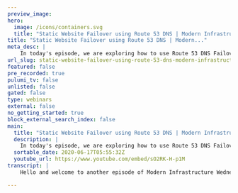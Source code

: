 ```yaml
---
preview_image:
hero:
  image: /icons/containers.svg
  title: "Static Website Failover using Route 53 DNS | Modern Infrastructure Wednesday 2020-06-17"
title: "Static Website Failover using Route 53 DNS | Modern..."
meta_desc: |
    In today's episode, we are exploring how to use Route 53 DNS Failover to provide site availability. Code for this episode available here: 
url_slug: static-website-failover-using-route-53-dns-modern-infrastructure-wednesday-20200617
featured: false
pre_recorded: true
pulumi_tv: false
unlisted: false
gated: false
type: webinars
external: false
no_getting_started: true
block_external_search_index: false
main:
  title: "Static Website Failover using Route 53 DNS | Modern Infrastructure Wednesday 2020-06-17"
  description: |
    In today's episode, we are exploring how to use Route 53 DNS Failover to provide site availability. Code for this episode available here:  https://github.com/pulumi/pulumitv/tree/master/modern-infrastructure-wednesday/2020-06-17  The examples are in Python but Pulumi makes it easy to stand up infrastructure in your favorite languages including TypeScript, JavaScript, Go, and .NET - saving time over legacy tools like CloudFormation and Hashicorp Terraform.  https://www.pulumi.com/docs/get-started/?utm_campaign=PulumiTV&utm_source=youtube.com&utm_medium=video
  sortable_date: 2020-06-17T05:55:32Z
  youtube_url: https://www.youtube.com/embed/sO2RK-H-p1M
transcript: |
    Hello and welcome to another episode of Modern Infrastructure Wednesday. I'm your host, Lee Zen. And today we'll be talking about a topic mere and dear to my heart site availability with DNS fail over. It's a, it's a long mouthful, but it's really quite a simple concept. We want to be able to have our site to have a fail over option. Uh ideally like, you know, in the worst case, a static website to at least uh display some information uh in case something goes wrong with our website, uh in case something goes wrong with our, our main, our main system. So uh what we'll be covering is building that static website that fail over site and then how to set that up with DNS fail over. Uh This. Yeah, like I said, this topic is really near and dear to my heart since I was actually on the team at aws that uh originally helped build this feature. So let's let's get into it. Uh We're gonna start here with some pre-built stuff so we can kind of skip through some things. Uh We create, we get an A uh from AWS. Uh We choose a size. Uh And then we create a security group to allow uh ingress on port 80 uh set up a super simple web server here. Uh spin up an instance and we create that instance, create a health check for it and then set up a set up a RAV three record to point a domain name uh at that IP. So basically, all we've done so far is basically uh create this instance running this very simple uh startup script. And then we have our, our health check, checking the IP and then we have a DNS record pointing at that IP. And so at the end of it all, uh we should be able to curl this record and get back the uh server response. So we can do curl fail over dot dot TV. And we get hello world uh as we expect. So now let's go ahead and, and set up our uh fail over site and uh to do that, we first create a S3 uh uh website. Uh And we'll do that with an alias record. So first let's create the site. Uh So we'll go up here and do it and we'll say this is the uh fail over, that's three side uh bucket. Uh And we'll make a L BS S3 uh bucket. Um And we'll call this like fail over bucket. Uh And uh let's check what we need here actually. Um So if we go to the docks, go to S3 and bucket, so we can see to remember all the right arguments. Um So we actually have to name it right. So we need to name it the same thing as our site because that is what helps with the routing. So we'll call it Bao dot Pulumi dot TV. And if I recall correctly, there's something in here like uh uh website, uh domain. Um And so we need this as well. Um And uh the end point which is gonna be uh index dot HGL. And we're also gonna stick obviously an object in there uh for um uh index dot html. So let's, let's try that. Um Actually, sorry, we don't need, we don't need this. That's, that's an output. Sorry, I take that back. So I think we should just need these things um If I recall correctly. OK. OK. So let's try this. Um Still run for me up. Oh, and I, I forgot to create the, the uh the site. Sorry, let me do that real quick too. So let me touch the next and we have to create this bucket object. So we'll call this the uh object and uh let me just double check the stuff there. Uh And so here it's the bucket we have to put it in. Uh And then the content, um in our case, we can actually just use uh I believe the um uh we can just, we can actually point to a source and this could be a plum object, so we'll do that. So, uh, here it's gonna be bucket is, uh, fill over S3 bucket dot uh Lady, uh, I believe to go look at the, uh, it's the, it's the name, so it's actually a good name and then we can give it the source and that's going to be a gloomy, uh, file assets and it's gonna be indexation. Ok? And then we're gonna edit index dot html and we're just gonna put some things super simple in there. Uh We'll just have, you know, html uh party. Oh, no. Right. Because this is the fail over site. So that's, it's not good if we ended up there somehow. So let's, let's uh plu me up that, oops, there's no attribute name. Uh I believe it's uh now what is it called? Why is my memory so bad? Uh Oh, it's just bucket. OK. Silly thing. Oh, and I, yeah, I had it right here. So, yes, we could just, I could have just done that. OK. So, uh now we have our, our object there and we can actually test to see if that works. Uh We can actually uh curl um uh website. Let's see. I remember the web S S3 website URL. So uh set end points. Uh So it's bucket name S3 website region. OK. So let's try this. So it's uh uh fail over dot bloomy dot TV S3 website US West two, uh Amazon here a second. Oh, no website configuration. OK. So I think I actually did need the uh additional thing here. Website. Uh What was the configuration website, domain uh website. OK. Uh This is what I was missing. I got this website. So actually you don't need any outfit. This is actually wrong. This is the out. So I need this website and then I need the index documents. Is this right? Uh Let's see. What is it like about this? Oh, and this is, this is this? Oh, well, I'm, I'm in Python. I keep thinking I'm in node uh when obviously I'm not. So that's, that is why uh OK. So now we have that uh that's the key and uh then we have the value. So let's try this. So that should change our bucket configuration. You can see we add the website. So, yes. OK. So now that we've done that we can actually now do this. Oops. Oh And uh Right. So now it's configured but we didn't have this uh this bucket object uh set for public greed. Uh Nor do we have this site set for public greed. So let's do that. So kind of like uh uh so ac L right? So we should uh set that to uh public read uh if I recall correctly, that's the correct term. Um And then also on this, we want to set the object ale uh And then also you can see speed. OK? Now, let's try that. Oh And the key does not exist. Oh Because they did not give this a um I didn't give it a name so you can see uh we actually need to uh give it a key otherwise it's not gonna put it in the right place, do that. OK? Sorry. A little bit of bumbling here. But I think we'll have this uh static site up and running in no time now. So we'll place this object put in the right place. And now when we query this record. Oh No. OK. So that's now, now we're good. So, so now we have our two things set up. We have both uh we can, we can curl fail over dot Pulumi dot TV. Uh that gives us hello world and we can also uh have we also have to set up. So now, what we have to do is configure uh this bucket to be our fail over option for um for this, for this record. So that's actually very easy to do. Uh We can create, let's rename this variable to uh serve a record and we'll also create a fail over record. Uh We call this the secondary record actually, let's let's be consistent. Let's call this primary secondary and this will also be a rep three record. Uh But this will be our fail over target or let's call it the S3 uh record. Um And the name is the same. So you can have multiple uh records of the same name and uh the records here, so you can see, we can, we can set a primary record, uh sorry records. Um And here we're going to have an alias. So if we go back and look at our resource records, you know, we can look at how we set up an alias and we're gonna do that by uh uh actually just having aliases instead of record. Um And so we'll do aliases and you can see here, uh We'll just have this one target for this, for this thing and it's gonna be um the name and the zone id. And so this, this comes from actually our bucket. So this is gonna be the uh fail over S3 bucket here. And that's where we're actually going to get the uh website domain. So you can see this is used to create RD three records. So it's website domain and then the zone uh here we need to have the zone id. It's the uh same thing. Uh But in this case, it's the, it's the as zone, of course. So we'll use that, OK? And then the other thing we need to do is actually set these up to be primary secondary. So right now, uh they don't have any routing policies attached to them. And so we want, we want to have routing policy so we can have both these records. And so we go back to resource record. Um There's these routing policy things we can do. Um And so if we take a look at uh this, we want a fail over routing policy. And so we'll set that up and it's actually very simple, just a primary or secondary uh policy. So, um and the type is simply uh primary and then we can copy this and place it here and here this is the secondary. OK? So let me run Pulumi up here. Yeah. So this is gonna update our website configuration. So we got assuming I got everything right. And you can see now we, we have two records of missing property type I Oh, here. Yes, I need a record type. This is a a, this is an a alias, of course. Um The other thing I forgot to do actually, I just realized is this has no health check associated with it. So I need to also to do that. So um you can see we can associate a health check ID. So this is the health check ID and that's actually equal to uh we created a health check earlier up here. HC. OK. So now we can do this. Oh, and I'm missing. Oh, silly me, I'm missing in this guy. OK. So I think hopefully I got all the type errors figured out uh required. OK. Right. So I need to evaluate target health set up correctly on this and really evaluate target health. Here is kind of uh meaningless. Um because the S3 health is always going to be like true with like S3 generally should not ever evaluate defaults in terms of whether it's up or down. But let's just uh do that. And so you can see we are creating this additional alias record uh that we're sitting here and then we're also updating this to include a failure writing policy. And so we created those, oops, oh I right. set identifiers. So, right, when you have multiple records, you need to have set identifiers. Um And these are just really just tags basically to let raft three differentiate between the two, the two different uh the two different records. So let's do that. And you, you, you might wonder like, OK, well, it's kind of silly like this is already here, but uh the red policy doesn't really set the set identifier like the set identify is additional identifier on the key effectively uh for 53. So you can, you can definitely blame me as one of the people who uh was there when we made that decision. And what did I miss this time? Her building change set? OK. Because I, I'll wait for this to air around. I wonder if I missed a additional parameter here. So it's a alias 2 S3 have the zone id identify a secondary and marked as a secondary as a non fill over R. So with the same name and type already exist that's odd. Oh, I wonder if, um, it's actually pretty interesting. So I think, I think this was like an ordering issue where, uh, because I was trying to update an existing record, uh, I updated this, which was not set as primary yet. So it tried to create this one as a secondary, uh, record. Uh, but before I had the primary record. So I think if I just run to pull me up again, uh This should just work uh if I understood reading the error correctly. So I think it, it didn't like the fact that I think it tried to create this first. Um uh before um it had the other one. So I think this should just work. We'll start to find out. Yeah, if, if I read this, if I read this this way, it's, it's basically saying like the other name wasn't a uh wasn't a fail over uh record. Um So I didn't like the fact that I was trying to create a secondary without a, a uh primary first. So I should have actually, uh because I was making that change in the same change. Like you can see this, this change, this, this record didn't have a depends on, on this record. Uh So kind of like the correct way to do this would have been to include an additional option um Here where I have ops and then I would have, I would have included a depends on, on the uh on the other one. But ok, so we, we kind of uh went through that. And so now if we, if we curl uh server dot uh sorry uh fail over dot plume dot TV, we should still get our hello world uh website because it's succeeding. And uh we, we can actually go look at our health check in the rep console and you can see it's, it's healthy. So things are, things are working the way we expect it to. So now let's go ahead and fail our health checks. So let's, let's, let's maybe just turn off this uh security group. So let's um, let's not allow, let's change this to like, you know, uh not allow ingress from port 80 to some other port. We'll just like maybe we'll just, I don't know, comment this out. So we just remove the security group. They actually not sure it's gonna like that. So maybe, maybe it's actually easier to just change the security group to be, you know, from port, I don't know, 80 80 to port 80 80. And this will fail our health check, right? So let's, let's do that. So we're gonna change the security purposely so that we can't access the site anymore. Ok. So now let's, let's try curling the, the IP directly and you can see like, you know, no response, it's gonna time out. Uh The only reason I'm showing this first is because I'm waiting for DNS to kind of update and respond. Um, so now if we try to curl, uh, the site again, it's timing out. Uh, it's because we had att L of, I think, uh, 60 seconds, 05 seconds. And our, our health checked fail over was, uh, let's see, at 10 seconds. So maybe if we wait, uh, a few more seconds, let's dig this and see what we get. Ok. So now we're getting a different IP because it's, it's a 52 address, whereas before, um, the public IP was 34. So it's, it tells us that we've actually failed over. So now if we do this, oh, no. And so now we're actually using the S3 website bucket, uh, that, uh, that we had set up earlier with our, with our index dot html file in there. And so now we're actually getting the fail over response where 53 s health check has detected that the website is unhealthy. So, if we refresh this, uh, you can see it's, uh, it's no longer healthy. Oh, wait, why is this? It's interesting. The, the website is not even showing the right thing. Let me refresh this. Oh, here we go. Yeah. So unhealthy. Right. So, now it's unhealthy. Uh, I wonder why this refresh didn't do that. Uh, so it's unhealthy now. And so that's, that's also why we're failing over and we're getting the site that we wanted to. So, yeah, hopefully this was a cool tutorial for you. Um Very easy as you can see to set up uh just to refresh kind of what we did. Uh Let me get rid of this stuff. We started off with a very simple website. Um That was just an EC2 instance uh with the health check on it. Uh Just serving something super simple from the uh the data. So let's put this back and see how that fail over works in action. So, you know, there's with no action necessary. Let's just undo our little thing here. So let's assume the website became healthy again. Um We'll see how it comes back. But yeah, so we just created this instance. Uh And then we had the health check and then we had the record point to it. And then all we did was, then we created a S3 bucket with a SIM with a single index document inside it to act as our uh fail over static website. Uh you know, in case things went wrong. And then when we failed the site, uh kind of, you know, the health check and 50 threes fail over, took care of the rest. And we were able to uh put up our, our little uh you know, uh failure message. Uh you know, and you can totally imagine kind of having like a, a stripped down version of your site that helps uh customers understand what's going on or, or perhaps still gives them some level of functionality uh rather than nothing at all. So, let's see if, uh, I talk long enough to have this, uh, health check refresh. Ok. It's still reporting as unhealthy. So it typically takes like 10 seconds, um, since it has a health check interval of 10 seconds and, uh, then it pro it requires multiple checkers uh to report back as uh healthy, oops, check this person out. Uh, so you can see now it's actually succeeding. Ok. Ok. Ok. Ok. Across the board. Um So if we, if we refresh this, we should see this as uh as a, I don't know why this U I is weird, but you can see definitely here. It thinks it's healthy again. Um And so if we, if we, if we curl, uh if we curl uh fail over dot Bloomy TV, once again, we're back to the Hello World. All right. So, yeah, I hope you enjoyed this episode. Uh Please subscribe uh and like the video and we'll see you next week on uh Pulumi TV. Thanks for watching.

---
```

